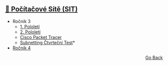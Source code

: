 ## <a href="https://github.com/neostetic/School-Zapisky/tree/main/SIT">🔌 Počítačové Sítě (SIT)</a>
- Ročník 3
  - <a href="https://github.com/neostetic/School-Zapisky/blob/main/SIT/sit.md">1. Pololetí</a>
  - <a href="https://github.com/KRBNJSF/SIT">2. Pololetí</a>
  - <a href="https://github.com/neostetic/School-Zapisky/tree/main/SIT/Cisco%20Packet%20Tracer">Cisco Packet Tracer</a>
  - <a href="https://github.com/neostetic/School-Zapisky/tree/main/SIT/subnettingTest">Subnetting Čtvrteční Test</a>*
- <a href="./4_rocnik">Ročník 4</a>
<p align="right">
  <a href="https://github.com/neostetic/School-Zapisky">Go Back</a>
</p>
